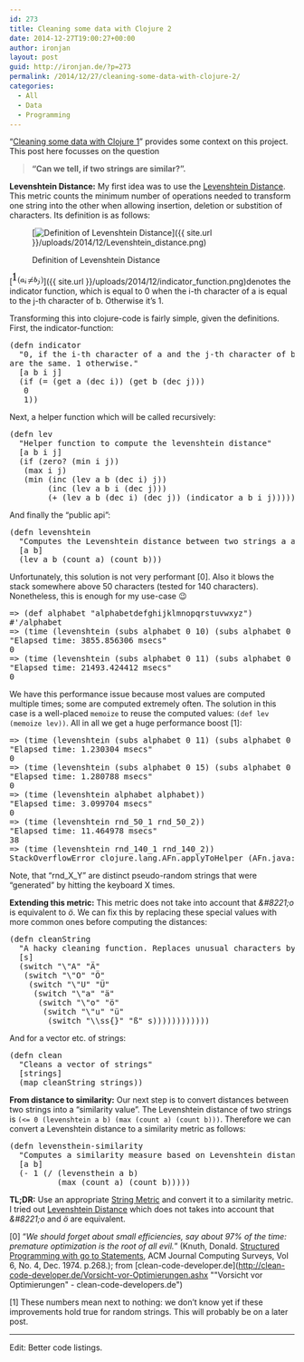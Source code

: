```yaml
---
id: 273
title: Cleaning some data with Clojure 2
date: 2014-12-27T19:00:27+00:00
author: ironjan
layout: post
guid: http://ironjan.de/?p=273
permalink: /2014/12/27/cleaning-some-data-with-clojure-2/
categories:
  - All
  - Data
  - Programming
---
```

&#8220;[Cleaning some data with Clojure 1](http://ironjan.de/cleaning-some-data-with-clojure-1/ "Cleaning some data with Clojure 1")&#8221; provides some context on this project. This post here focusses on the question

> **&#8220;Can we tell, if two strings are similar?&#8221;.**

**Levenshtein Distance:** My first idea was to use the [Levenshtein Distance](http://en.wikipedia.org/wiki/Levenshtein_distance "Levenshtein Distance on wikipedia"). This metric counts the minimum number of operations needed to transform one string into the other when allowing insertion, deletion or substition of characters. Its definition is as follows:<figure id="attachment_280" style="width: 400px" class="wp-caption alignnone">

[<img class="size-medium wp-image-280" src="/wp-content/uploads/2014/12/Levenshtein_distance-400x75.png" alt="Definition of Levenshtein Distance" width="400" height="75" srcset="/wp-content/uploads/2014/12/Levenshtein_distance-400x75.png 400w, http://ironjan.de/wp-content/uploads/2014/12/Levenshtein_distance-200x37.png 200w, http://ironjan.de/wp-content/uploads/2014/12/Levenshtein_distance.png 587w" sizes="(max-width: 400px) 100vw, 400px" />]({{ site.url }}/uploads/2014/12/Levenshtein_distance.png)<figcaption class="wp-caption-text">Definition of Levenshtein Distance</figcaption></figure> 

[<img class=" size-full wp-image-281 alignleft" src="/wp-content/uploads/2014/12/indicator_function.png" alt="indicator_function" width="55" height="21" />]({{ site.url }}/uploads/2014/12/indicator_function.png)denotes the indicator function, which is equal to 0 when the i-th character of a is equal to the j-th character of b. Otherwise it&#8217;s 1.

Transforming this into clojure-code is fairly simple, given the definitions. First, the indicator-function:

<pre class="wp-code-highlight prettyprint">(defn indicator
  "0, if the i-th character of a and the j-th character of b
are the same. 1 otherwise."
  [a b i j]
  (if (= (get a (dec i)) (get b (dec j)))
   0
   1))
</pre>

Next, a helper function which will be called recursively:

<pre class="wp-code-highlight prettyprint">(defn lev
  "Helper function to compute the levenshtein distance"
  [a b i j]
  (if (zero? (min i j))
   (max i j)
   (min (inc (lev a b (dec i) j))
        (inc (lev a b i (dec j)))
        (+ (lev a b (dec i) (dec j)) (indicator a b i j)))))</pre>

And finally the &#8220;public api&#8221;:

<pre class="wp-code-highlight prettyprint">(defn levenshtein
  "Computes the Levenshtein distance between two strings a and b"
  [a b]
  (lev a b (count a) (count b)))
</pre>

Unfortunately, this solution is not very performant [0]. Also it blows the stack somewhere above 50 characters (tested for 140 characters). Nonetheless, this is enough for my use-case 😉

<pre class="wp-code-highlight prettyprint">=&gt; (def alphabet "alphabetdefghijklmnopqrstuvwxyz")
#&#039;/alphabet
=&gt; (time (levenshtein (subs alphabet 0 10) (subs alphabet 0 10)))
"Elapsed time: 3855.856306 msecs"
0
=&gt; (time (levenshtein (subs alphabet 0 11) (subs alphabet 0 11)))
"Elapsed time: 21493.424412 msecs"
0
</pre>

We have this performance issue because most values are computed multiple times; some are computed extremely often. The solution in this case is a well-placed `memoize` to reuse the computed values: `(def lev (memoize lev))`. All in all we get a huge performance boost [1]:

<pre class="wp-code-highlight prettyprint">=&gt; (time (levenshtein (subs alphabet 0 11) (subs alphabet 0 11)))
"Elapsed time: 1.230304 msecs"
0
=&gt; (time (levenshtein (subs alphabet 0 15) (subs alphabet 0 15)))
"Elapsed time: 1.280788 msecs"
0
=&gt; (time (levenshtein alphabet alphabet))
"Elapsed time: 3.099704 msecs"
0
=&gt; (time (levenshtein rnd_50_1 rnd_50_2))
"Elapsed time: 11.464978 msecs"
38
=&gt; (time (levenshtein rnd_140_1 rnd_140_2))
StackOverflowError clojure.lang.AFn.applyToHelper (AFn.java:148)
</pre>

Note, that &#8220;rnd\_X\_Y&#8221; are distinct pseudo-random strings that were &#8220;generated&#8221; by hitting the keyboard X times.

**Extending this metric:** This metric does not take into account that _\&#8221;o_ is equivalent to _ö_. We can fix this by replacing these special values with more common ones before computing the distances:

<pre class="wp-code-highlight prettyprint">(defn cleanString
  "A hacky cleaning function. Replaces unusual characters by more common ones."
  [s]
  (switch "\"A" "Ä"
   (switch "\"O" "Ö"
    (switch "\"U" "Ü"
     (switch "\"a" "ä"
      (switch "\"o" "ö"
       (switch "\"u" "ü"
        (switch "\\ss{}" "ß" s))))))))))))
</pre>

And for a vector etc. of strings:

<pre class="wp-code-highlight prettyprint">(defn clean 
  "Cleans a vector of strings"
  [strings]
  (map cleanString strings))
</pre>

**From distance to similarity:** Our next step is to convert distances between two strings into a &#8220;similarity value&#8221;. The Levenshtein distance of two strings is `(<= 0 (levenshtein a b) (max (count a) (count b)))`. Therefore we can convert a Levenshtein distance to a similarity metric as follows:

<pre class="wp-code-highlight prettyprint">(defn levensthein-similarity
  "Computes a similarity measure based on Levenshtein distance. 0 ~ a and b completely different, 1 ~ a and b equal"
  [a b]
  (- 1 (/ (levensthein a b)
          (max (count a) (count b)))))
</pre>

**TL;DR:** Use an appropriate [String Metric](http://en.wikipedia.org/wiki/String_metric "String Metrics on wikipedia") and convert it to a similarity metric. I tried out [Levenshtein Distance](http://en.wikipedia.org/wiki/Levenshtein_distance "Levenshtein Distance on wikipedia") which does not takes into account that _\&#8221;o_ and _ö_ are equivalent.

[0] &#8220;_We should forget about small efficiencies, say about 97% of the time: premature optimization is the root of all evil._&#8221; (Knuth, Donald. <a class="externallink" title="Structured Programming with go to Statements" href="http://pplab.snu.ac.kr/courses/adv_pl05/papers/p261-knuth.pdf" target="_blank" rel="noreferrer">Structured Programming with go to Statements</a>, ACM Journal Computing Surveys, Vol 6, No. 4, Dec. 1974. p.268.); from [clean-code-developer.de](http://clean-code-developer.de/Vorsicht-vor-Optimierungen.ashx ""Vorsicht vor Optimierungen" - clean-code-developers.de")

[1] These numbers mean next to nothing: we don&#8217;t know yet if these improvements hold true for random strings. This will probably be on a later post.

* * *

Edit: Better code listings.

&nbsp;

&nbsp;